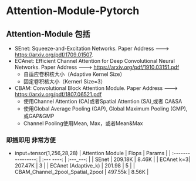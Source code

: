 # Attention-Module-Pytorch

## Attention-Module 包括

* SEnet: Squeeze-and-Excitation Networks.   Paper Address ---> https://arxiv.org/pdf/1709.01507.
* ECAnet: Efficient Channel Attention for Deep Convolutional Neural Networks. Paper Address ---> https://arxiv.org/pdf/1910.03151.pdf
  * 自适应卷积核大小（Adaptive Kernel Size）
  * 固定卷积核大小（Kernerl Size=3）
* CBAM: Convolutional Block Attention Module. Paper Address ---> https://arxiv.org/pdf/1807.06521.pdf
  * 使用Channel Attention (CA)或者Spatial Attention (SA),或者 CA&SA
  * 使用Global Average Pooling (GAP), Global Maximum Pooling (GMP),或GAP&GMP
  * Channel Pooling使用Mean, Max，或者Mean&Max

### 即插即用 非常方便

* input=tensor(1,256,28,28)
| Attention Module |   Flops   | Params |
| :----------------: | :---  ----: | :---_---: |
|      SEnet      | 209.18K |    8.46K |
|      ECAnet k=3| 207.47K |    3  |
|      ECAnet (Adaptive_k) | 201.98 | 5 |
|      CBAM_Channel_2pool_Spatial_2pool  | 497.55k | 8.56K |
